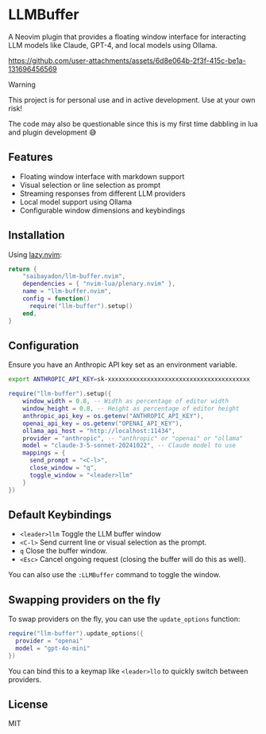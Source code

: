 # LLMBuffer

A Neovim plugin that provides a floating window interface for
interacting LLM models like Claude, GPT-4, and local models using Ollama.

https://github.com/user-attachments/assets/6d8e064b-2f3f-415c-be1a-131696456569

> [!WARNING]  
> This project is for personal use and in active development. Use at your own risk!
>
> The code may also be questionable since this is my first time dabbling in lua and plugin development 😅

## Features

- Floating window interface with markdown support
- Visual selection or line selection as prompt
- Streaming responses from different LLM providers
- Local model support using Ollama
- Configurable window dimensions and keybindings

## Installation

Using [lazy.nvim](https://github.com/folke/lazy.nvim):

```lua
return {
    "saibayadon/llm-buffer.nvim",
    dependencies = { "nvim-lua/plenary.nvim" },
    name = "llm-buffer.nvim",
    config = function()
      require("llm-buffer").setup()
    end,
}
```

## Configuration

Ensure you have an Anthropic API key set as an environment variable.

```bash
export ANTHROPIC_API_KEY=sk-xxxxxxxxxxxxxxxxxxxxxxxxxxxxxxxxxxxxxxxx
```

```lua
require("llm-buffer").setup({
    window_width = 0.8, -- Width as percentage of editor width
    window_height = 0.8, -- Height as percentage of editor height
    anthropic_api_key = os.getenv("ANTHROPIC_API_KEY"),
    openai_api_key = os.getenv("OPENAI_API_KEY"),
    ollama_api_host = "http://localhost:11434",
    provider = "anthropic", -- "anthropic" or "openai" or "ollama"
    model = "claude-3-5-sonnet-20241022", -- Claude model to use
    mappings = {
      send_prompt = "<C-l>",
      close_window = "q",
      toggle_window = "<leader>llm"
    }
})
```

## Default Keybindings

- `<leader>llm` Toggle the LLM buffer window
- `<C-l>` Send current line or visual selection as the prompt.
- `q` Close the buffer window.
- `<Esc>` Cancel ongoing request (closing the buffer will do this as well).

You can also use the `:LLMBuffer` command to toggle the window.

## Swapping providers on the fly

To swap providers on the fly, you can use the `update_options` function:

```lua
require("llm-buffer").update_options({
  provider = "openai"
  model = "gpt-4o-mini"
})
```

You can bind this to a keymap like `<leader>llo` to quickly switch between providers.

## License

MIT
